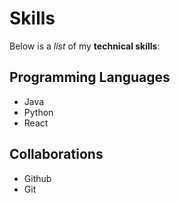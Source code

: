 # Skills

Below is a _list_ of my **technical skills**:

## Programming Languages
- Java
- Python
- React

## Collaborations
- Github
- Git
